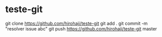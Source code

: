 # teste-git
git clone https://github.com/hirohaji/teste-git 
git add .
git commit -m "resolver issue abc"
git push https://github.com/hirohaji/teste-git master
